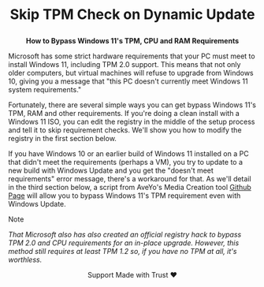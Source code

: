 # **<p align="center">Skip TPM Check on Dynamic Update**
**<p align="center">How to Bypass Windows 11's TPM, CPU and RAM Requirements**
  
Microsoft has some strict hardware requirements that your PC must meet to install Windows 11, including TPM 2.0 support. This means that not only older computers, but virtual machines will refuse to upgrade from Windows 10, giving you a message that "this PC doesn't currently meet Windows 11 system requirements." 

Fortunately, there are several simple ways you can get bypass Windows 11's TPM, RAM and other requirements. If you're doing a clean install with a Windows 11 ISO, you can edit the registry in the middle of the setup process and tell it to skip requirement checks. We'll show you how to modify the registry in the first section below.

If you have Windows 10 or an earlier build of Windows 11 installed on a PC that didn't meet the requirements (perhaps a VM), you try to update to a new build with Windows Update and you get the "doesn't meet requirements" error message, there's a workaround for that. As we'll detail in the third section below, a script from AveYo's Media Creation tool [Github Page](https://github.com/Padaki89/Skip-TPM-Check-on-Dynamic-Update/tree/main) will allow you to bypass Windows 11's TPM requirement even with Windows Update. 

> [!NOTE]
> _That Microsoft also has also created an official registry hack to bypass TPM 2.0 and CPU requirements for an in-place upgrade. However, this method still requires at least TPM 1.2 so, if you have no TPM at all, it's worthless._

<p align="center">Support Made with Trust ❤️</p>
